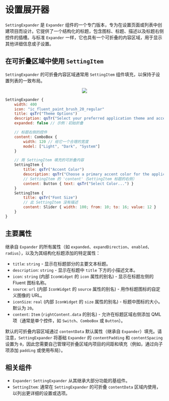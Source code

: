 # 设置展开器

`SettingExpander` 是 `Expander` 组件的一个专门版本，专为在设置页面或列表中创建项目而设计。它提供了一个结构化的标题，包含图标、标题、描述以及标题右侧控件的插槽。与标准 `Expander` 一样，它也具有一个可折叠的内容区域，用于显示其他详细信息或子设置。

## 在可折叠区域中使用 `SettingItem`

`SettingExpander` 的可折叠内容区域通常用 `SettingItem` 组件填充，以保持子设置列表的一致布局。

<div align="center">
  <img src="/assets/images/Layout/SettingExpander/settingexpander-with-items.png"> <!-- 占位符：图片路径待确认或创建 -->
</div>

```qml
SettingExpander {
    width: 400
    icon: "ic_fluent_paint_brush_20_regular"
    title: qsTr("Theme Options")
    description: qsTr("Select your preferred application theme and accent color.")
    expanded: false // 示例：初始折叠

    // 标题右侧的控件
    content: ComboBox {
        width: 120 // 给它一个合理的宽度
        model: ["Light", "Dark", "System"]
    }

    // 用 SettingItem 填充的可折叠内容
    SettingItem {
        title: qsTr("Accent Color")
        description: qsTr("Choose a primary accent color for the application.")
        // SettingItem 的 'content'（SettingItem 标题的右侧）
        content: Button { text: qsTr("Select Color...") } 
    }
    SettingItem {
        title: qsTr("Font Size")
        // 此 SettingItem 没有描述
        content: Slider { width: 100; from: 10; to: 16; value: 12 }
    }
}
```

## 主要属性

继承自 `Expander` 的所有属性（如 `expanded`、`expandDirection`、`enabled`、`radius`），以及为其结构化标题添加的特定属性：

*   `title`: `string` - 显示在标题部分的主要文本标题。
*   `description`: `string` - 显示在标题中 `title` 下方的小描述文本。
*   `icon`: `string` (内部 `IconWidget` 的 `icon` 属性的别名) - 显示在标题左侧的 Fluent 图标名称。
*   `source`: `url` (内部 `IconWidget` 的 `source` 属性的别名) - 用作标题图标的自定义图像的 URL。
*   `iconSize`: `real` (内部 `IconWidget` 的 `size` 属性的别名) - 标题中图标的大小。默认为 `20`。
*   `content`: `Item` (`rightContent.data` 的别名) - 允许在标题区域右侧添加 QML 项（通常是单个控件，如 `Switch`、`ComboBox` 或 `Button`）。

默认的可折叠内容区域通过 `contentData` 默认属性（继承自 `Expander`）填充。请注意，`SettingExpander` 将基础 `Expander` 的 `contentPadding` 和 `contentSpacing` 设置为 `0`，因此您需要自己管理可折叠区域内项目的间距和填充（例如，通过向子项添加 `padding` 或使用布局）。

## 相关组件

*   `Expander`: `SettingExpander` 从其继承大部分功能的基组件。
*   `SettingItem`: 通常在 `SettingExpander` 的可折叠 `contentData` 区域内使用，以列出更详细的设置或选项。

```
